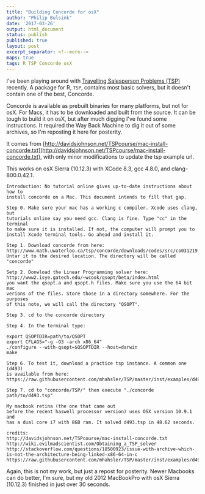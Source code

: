 ```yaml
---
title: "Building Concorde for osX"
author: "Philip Bulsink"
date: '2017-03-26'
output: html_document
status: publish
published: true
layout: post
excerpt_separator: <!--more-->
maps: true
tags: R TSP Concorde osX 
---
```

 

 
I've been playing around with [Travelling Salesperson Problems (TSP)](https://en.wikipedia.org/wiki/Travelling_salesman_problem) recently. A package for R, `TSP`, contains most basic solvers, but it doesn't contain one of the best, Concorde.
 
Concorde is available as prebuilt binaries for many platforms, but not for osX. For Macs, it has to be downloaded and built from the source. It can be tough to build it on osX, but after much digging I've found some instructions. It required the Way Back Machine to dig it out of some archives, so I'm reposting it here for posterity. 
 
 <!--more-->
 
It comes from [http://davidsjohnson.net/TSPcourse/mac-install-concorde.txt](http://davidsjohnson.net/TSPcourse/mac-install-concorde.txt), with only minor modifications to update the tsp example url.
 
This works on osX Sierra (10.12.3) with XCode 8.3, gcc 4.8.0, and clang-800.0.42.1. 
```
Introduction: No tutorial online gives up-to-date instructions about how to 
install concorde on a Mac. This document intends to fill that gap.

Step 0. Make sure your mac has a working c compiler. Xcode uses clang, but 
tutorials online say you need gcc. Clang is fine. Type "cc" in the terminal 
to make sure it is installed. If not, the computer will prompt you to 
install Xcode terminal tools. Go ahead and install it.

Step 1. Download concorde from here: 
http://www.math.uwaterloo.ca/tsp/concorde/downloads/codes/src/co031219.tgz
Untar it to the desired location. The directory will be called "concorde"

Setp 2. Donwload the Linear Programming solver here: 
http://www2.isye.gatech.edu/~wcook/qsopt/beta/index.html
you want the qsopt.a and qsopt.h files. Make sure you use the 64 bit mac 
verions of the files. Store those in a directory somewhere. For the purposes 
of this note, we will call the directory "QSOPT".

Step 3. cd to the concorde directory

Step 4. In the terminal type: 

export QSOPTDIR=path/to/QSOPT
export CFLAGS="-g -O3 -arch x86_64"
./configure --with-qsopt=$QSOPTDIR --host=darwin
make

Step 6. To test it, download a practice tsp instance. A common one (d493) 
is available from here: 
https://raw.githubusercontent.com/mhahsler/TSP/master/inst/examples/d493.tsp

Step 7. cd to "concorde/TSP/" then execute "./concorde path/to/d493.tsp" 

My macbook retina (the one that came out
before the recent haswell processor version) uses OSX version 10.9.1 and 
has a dual core i7 with 8GB ram. It solved d493.tsp in 48.62 seconds.

credits:
http://davidsjohnson.net/TSPcourse/mac-install-concorde.txt
http://wiki.evilmadscientist.com/Obtaining_a_TSP_solver
http://stackoverflow.com/questions/18500923/issue-with-archive-which-is-not-the-architecture-being-linked-x86-64-in-c
https://raw.githubusercontent.com/mhahsler/TSP/master/inst/examples/d493.tsp
```
 
Again, this is not my work, but just a repost for posterity. Newer Macbooks can do better, I'm sure, but my old 2012 MacBookPro with osX Sierra (10.12.3) finished in just over 30 seconds. 
